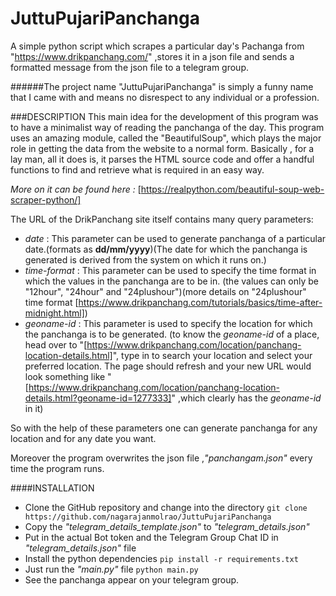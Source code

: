 # JuttuPujariPanchanga
A simple python script which scrapes a particular day's Pachanga from "https://www.drikpanchang.com/" ,stores it in a json file and sends a formatted message from the json file to a telegram group.

######The project name "JuttuPujariPanchanga" is simply a funny name that I came with and means no disrespect to any individual or a profession.

###DESCRIPTION
This main idea for the development of this program was to have a minimalist way of reading the panchanga of the day. This program uses an amazing module, called the "BeautifulSoup", which plays the major role in getting the data from the website to a normal form.
Basically , for a lay man, all it does is, it parses the HTML source code and offer a handful functions to find and retrieve what is required in an easy way.

_More on it can be found here :_ [https://realpython.com/beautiful-soup-web-scraper-python/]

The URL of the DrikPanchang site itself contains many query parameters:
-	_date_ : This parameter can be used to generate panchanga of a particular date.(formats as **dd/mm/yyyy**)(The date for which the panchanga is generated is derived from the system on which it runs on.)
-	_time-format_ : This parameter can be used to specify the time format in which the values in the panchanga are to be in. (the values can only be "12hour", "24hour" and "24plushour")(more details on "24plushour" time format [https://www.drikpanchang.com/tutorials/basics/time-after-midnight.html])
-	_geoname-id_ : This parameter is used to specify the location for which the panchanga is to be generated. (to know the _geoname-id_ of a place, head over to "[https://www.drikpanchang.com/location/panchang-location-details.html]", type in to search your location and select your preferred location. The page should refresh and your new URL would look something like "[https://www.drikpanchang.com/location/panchang-location-details.html?geoname-id=1277333]" ,which clearly has the _geoname-id_ in it)

So with the help of these parameters one can generate panchanga for any location and for any date you want.

Moreover the program overwrites the json file ,_"panchangam.json"_ every time the program runs.

####INSTALLATION

-	Clone the GitHub repository and change into the directory
	`git clone https://github.com/nagarajanmolrao/JuttuPujariPanchanga`
-	Copy the _"telegram_details_template.json"_ to _"telegram_details.json"_
-	Put in the actual Bot token and the Telegram Group Chat ID in _"telegram_details.json"_ file
-	Install the python dependencies
	`pip install -r requirements.txt`
-	Just run the _"main.py"_ file
	`python main.py`
-	See the panchanga appear on your telegram group.

